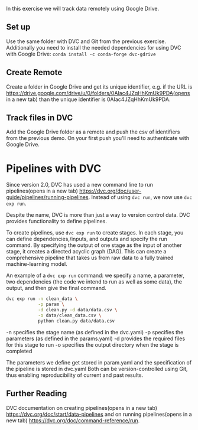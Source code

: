 In this exercise we will track data remotely using Google Drive.

## Set up
Use the same folder with DVC and Git from the previous exercise. Additionally you need to install the needed dependencies for using DVC with Google Drive: `conda install -c conda-forge dvc-gdrive`

## Create Remote
Create a folder in Google Drive and get its unique identifier, e.g. if the URL is https://drive.google.com/drive/u/0/folders/0AIac4JZqHhKmUk9PDA(opens in a new tab) than the unique identifier is 0AIac4JZqHhKmUk9PDA.

## Track files in DVC
Add the Google Drive folder as a remote and push the csv of identifiers from the previous demo. On your first push you'll need to authenticate with Google Drive.

# Pipelines with DVC

Since version 2.0, DVC has used a new command line to run pipelines(opens in a new tab) https://dvc.org/doc/user-guide/pipelines/running-pipelines. Instead of using `dvc run`, we now use `dvc exp run`.

Despite the name, DVC is more than just a way to version control data. DVC provides functionality to define pipelines.

To create pipelines, use `dvc exp run` to create stages. In each stage, you can define dependencies,/inputs, and outputs and specify the run command. By specifying the output of one stage as the input of another stage, it creates a directed acyclic graph (DAG). This can create a comprehensive pipeline that takes us from raw data to a fully trained machine-learning model.

An example of a `dvc exp run` command: we specify a name, a parameter, two dependencies (the code we intend to run as well as some data), the output, and then give the final command.

```bash
dvc exp run -n clean_data \
            -p param \
            -d clean.py -d data/data.csv \
            -o data/clean_data.csv \
            python clean.py data/data.csv
```

-n specifies the stage name (as defined in the dvc.yaml)
-p specifies the parameters (as defined in the params.yaml)
-d provides the required files for this stage to run
-o specifies the output directory when the stage is completed

The parameters we define get stored in param.yaml and the specification of the pipeline is stored in dvc.yaml Both can be version-controlled using Git, thus enabling reproducibility of current and past results.

## Further Reading
DVC documentation on creating pipelines(opens in a new tab) https://dvc.org/doc/start/data-pipelines and on running pipelines(opens in a new tab) https://dvc.org/doc/command-reference/run.